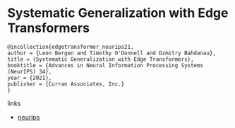 # Systematic Generalization with Edge Transformers

```
@incollection{edgetransformer_neurips21,
author = {Leon Bergen and Timothy O'Donnell and Dzmitry Bahdanau},
title = {Systematic Generalization with Edge Transformers},
booktitle = {Advances in Neural Information Processing Systems (NeurIPS) 34},
year = {2021},
publisher = {Curran Associates, Inc.}
}
```

links
- [neurips](https://neurips.cc/Conferences/2021/ScheduleMultitrack?event=26884)
